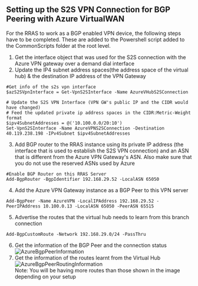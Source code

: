 ## Setting up the S2S VPN Connection for BGP Peering with Azure VirtualWAN
For the RRAS to work as a BGP enabled VPN device, the following steps have to be completed. These are added to the Powershell script added to the CommonScripts folder at the root level.  
1. Get the interface object that was used for the S2S connection with the Azure VPN gateway over a demand dial interface
2. Update the IP4 subnet address spaces(the address space of the virtual hub) & the destination IP address of the VPN Gateway
```
#Get info of the s2s vpn interface
$azS2SVpnInterface = Get-VpnS2SInterface -Name AzureVHubS2SConnection

# Update the S2S VPN Interface (VPN GW's public IP and the CIDR would have changed)
# Feed the updated private ip address spaces in the CIDR:Metric-Weight format
$ipv4SubnetAddresses = @('10.100.0.0/20:10')
Set-VpnS2SInterface -Name AzureVPNS2SConnection -Destination 40.119.238.198 -IPv4Subnet $ipv4SubnetAddresses
```
3. Add BGP router to the RRAS instance using its private IP address (the interface that is used to establish the S2S VPN connection) and an ASN that is different from the Azure VPN Gateway's ASN. Also make sure that you do not use the reserved ASNs used by Azure
```
#Enable BGP Router on this RRAS Server
Add-BgpRouter -BgpIdentifier 192.168.29.52 -LocalASN 65050
```
4. Add the Azure VPN Gateway instance as a BGP Peer to this VPN server
```
Add-BgpPeer -Name AzureVPN -LocalIPAddress 192.168.29.52 -PeerIPAddress 10.100.0.13 -LocalASN 65050 -PeerASN 65515
```
5. Advertise the routes that the virtual hub needs to learn from this branch connection
```
Add-BgpCustomRoute -Network 192.168.29.0/24 -PassThru
```
6. Get the information of the BGP Peer and the connection status
![AzureBgpPeerInformation](https://user-images.githubusercontent.com/13979783/131363690-0e4664b9-9c59-4bea-a03d-58790636a802.png)
7. Get the information of the routes learnt from the Virtual Hub
![AzureBgpPeerRoutingInformation](https://user-images.githubusercontent.com/13979783/131363721-71351a37-26d4-4dda-962b-8e252b46f0b1.png)  
Note: You will be having more routes than those shown in the image depending on your setup
